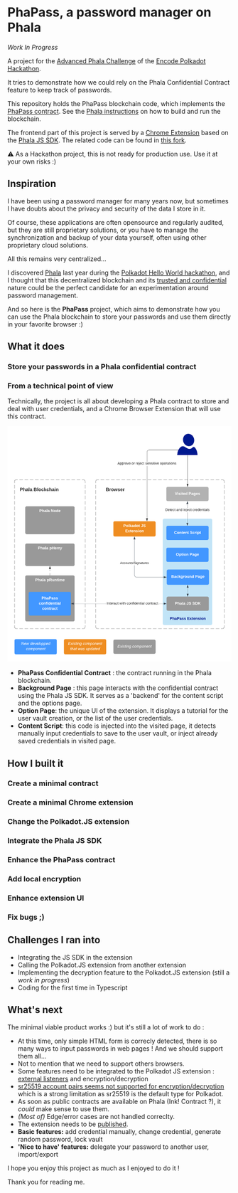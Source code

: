 # PhaPass, a password manager on Phala

_Work In Progress_

A project for the [Advanced Phala Challenge](https://github.com/Phala-Network/Encode-Hackathon-2021/blob/master/advanced-challenge.md) of the [Encode Polkadot Hackathon](https://www.encode.club/polkadot-club-hackathon).

It tries to demonstrate how we could rely on the Phala Confidential Contract feature to keep track of passwords.

This repository holds the PhaPass blockchain code, which implements the [PhaPass contract](./crates/phactory/src/contracts/phapass.rs).
See the [Phala instructions](./README.phala.md) on how to build and run the blockchain.

The frontend part of this project is served by a [Chrome Extension](https://developer.chrome.com/docs/extensions/) based on the [Phala JS SDK](https://github.com/Phala-Network/js-sdk). The related code can be found in [this fork](https://github.com/LaurentTrk/js-sdk).


:warning: As a Hackathon project, this is not ready for production use. Use it at your own risks :)

## Inspiration

I have been using a password manager for many years now, but sometimes I have doubts about the privacy and security of the data I store in it.

Of course, these applications are often opensource and regularly audited, but they are still proprietary solutions, or you have to manage the synchronization and backup of your data yourself, often using other proprietary cloud solutions.

All this remains very centralized...

I discovered [Phala](https://phala.network/) last year during the [Polkadot Hello World hackathon](https://gitcoin.co/hackathon/polkadot/onboard), and I thought that this decentralized blockchain and its [trusted and confidential](https://phala.network/en/technology) nature could be the perfect candidate for an experimentation around password management.

And so here is the **PhaPass** project, which aims to demonstrate how you can use the Phala blockchain to store your passwords and use them directly in your favorite browser :)


## What it does

### Store your passwords in a Phala confidential contract





### From a technical point of view

Technically, the project is all about developing a Phala contract to store and deal with user credentials, and a Chrome Browser Extension that will use this contract.

![](./PhaPass.Components.png)

* **PhaPass Confidential Contract** : the contract running in the Phala blockchain.
* **Background Page** : this page interacts with the confidential contract using the Phala JS SDK. It serves as a 'backend' for the content script and the options page. 
* **Option Page**: the unique UI of the extension. It displays a tutorial for the user vault creation, or the list of the user credentials.
* **Content Script**: this code is injected into the visited page, it detects manually input credentials to save to the user vault, or inject already saved credentials in visited page.

## How I built it

### Create a minimal contract 

### Create a minimal Chrome extension

### Change the Polkadot.JS extension

### Integrate the Phala JS SDK

### Enhance the PhaPass contract

### Add local encryption

### Enhance extension UI

### Fix bugs ;)


## Challenges I ran into

* Integrating the JS SDK in the extension 
* Calling the Polkadot.JS extension from another extension
* Implementing the decryption feature to the Polkadot.JS extension (still a _work in progress_)
* Coding for the first time in Typescript

## What's next

The minimal viable product works :) but it's still a lot of work to do :

* At this time, only simple HTML form is correcly detected, there is so many ways to input passwords in web pages ! And we should support them all...
* Not to mention that we need to support others browsers.
* Some features need to be integrated to the Polkadot JS extension : [external listeners](https://github.com/polkadot-js/extension/issues/849) and encryption/decryption
* [sr25519 account pairs seems not supported for encryption/decryption](https://github.com/polkadot-js/common/issues/1124) which is a strong limitation as sr25519 is the default type for Polkadot.
* As soon as public contracts are available on Phala (Ink! Contract ?), it _could_ make sense to use them.
* _(Most of)_ Edge/error cases are not handled correclty.
* The extension needs to be [published](https://developer.chrome.com/docs/webstore/publish/). 
* **Basic features:** add credential manually, change credential, generate random password, lock vault
* **'Nice to have' features:** delegate your password to another user, import/export

I hope you enjoy this project as much as I enjoyed to do it !

Thank you for reading me.
